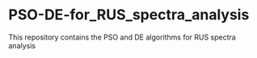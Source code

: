 # PSO-DE-for_RUS_spectra_analysis
This repository contains the PSO and DE algorithms for RUS spectra analysis 
